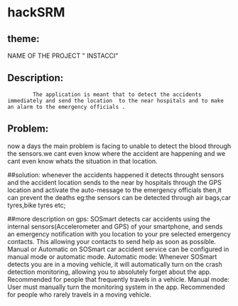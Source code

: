 # hackSRM
## theme:
NAME OF THE PROJECT " INSTACCI"
## Description:
            The application is meant that to detect the accidents immediately and send the location  to the near hospitals and to make an alarm to the emergency officials .
 
## Problem:
now a days the main problem is facing to unable to detect the blood through the sensors.we cant even know where the accident are happening and we cant even know whats the situation in that location.

##solution:
whenever the accidents happened it  detects throught sensors and the accident location sends to the near by hospitals  through the GPS location and activate the auto-message to the emergency officials then,it can prevent the deaths
eg:the sensors can be detected through air bags,car tyres,bike tyres etc;

##more description on gps:
SOSmart detects car accidents using the internal sensors(Accelerometer and GPS) of your smartphone, and sends an emergency notification with you location to your pre selected emergency contacts. This allowing your contacts to send help as soon as possible.
Manual or Automatic on
SOSmart car accident service can be configured in manual mode or automatic mode.
Automatic mode: Whenever SOSmart detects you are in a moving vehicle, it will automatically turn on the crash detection monitoring, allowing you to absolutely forget about the app. Recommended for people that frequently travels in a vehicle.
Manual mode: User must manually turn the monitoring system in the app. Recommended for people who rarely travels in a moving vehicle.
